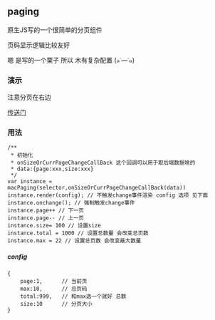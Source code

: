## paging

原生JS写的一个很简单的分页组件 

页码显示逻辑比较友好

嗯 是写的一个栗子 所以 木有复杂配置 (๑˙―˙๑)

### 演示

注意分页在右边 

[传送门](https://aolose.github.io/paging/index.html)


### 用法
```
/**
 * 初始化
 * onSizeOrCurrPageChangeCallBack 这个回调可以用于取后端数据啥的
 * data:{page:xxx,size:xxx}
 */
var instance = macPaging(selector,onSizeOrCurrPageChangeCallBack(data))
instance.render(config); // 不触发change事件渲染 config 选项 见下面
instance.onchange(); // 强制触发change事件
instance.page++ // 下一页
instance.page-- // 上一页
instance.size= 100 // 设置size
instance.total = 1000 // 设置总数量 会改变总页数
instance.max = 22 // 设置总页数 会改变最大数量
```
##### config 
```
{
    page:1,      // 当前页
    max:10,      // 总页码
    total:999,   // 和max选一个就好 总数
    size:10      // 分页大小
}
```
